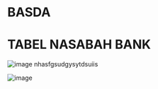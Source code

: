 # BASDA
# TABEL NASABAH BANK
![image](https://github.com/Mezi24/BASDA/assets/131523143/3fcac939-3e45-4c50-bbf1-1afefd83f38b)
nhasfgsudgysytdsuiis

![image](https://github.com/Mezi24/BASDA/assets/131523143/fdae6406-2185-43cd-a9ed-d19d69a1177f)
